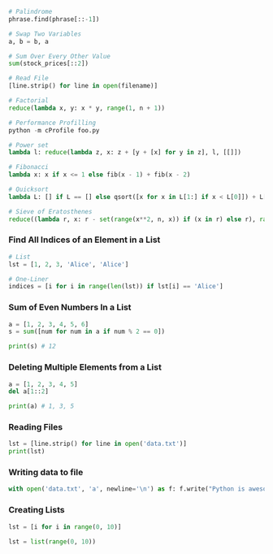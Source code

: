 ```python
# Palindrome
phrase.find(phrase[::-1])

# Swap Two Variables
a, b = b, a

# Sum Over Every Other Value
sum(stock_prices[::2])

# Read File
[line.strip() for line in open(filename)]

# Factorial
reduce(lambda x, y: x * y, range(1, n + 1))

# Performance Profilling
python -m cProfile foo.py

# Power set
lambda l: reduce(lambda z, x: z + [y + [x] for y in z], l, [[]])

# Fibonacci
lambda x: x if x <= 1 else fib(x - 1) + fib(x - 2)

# Quicksort
lambda L: [] if L == [] else qsort([x for x in L[1:] if x < L[0]]) + L[0:1] + qsort([x for x in L[1:] if x >= L[0]])

# Sieve of Eratosthenes
reduce((lambda r, x: r - set(range(x**2, n, x)) if (x in r) else r), range(2, int(n**0.5)), set(range(2, n)))
```



### Find All Indices of an Element in a List

```python
# List
lst = [1, 2, 3, 'Alice', 'Alice']

# One-Liner
indices = [i for i in range(len(lst)) if lst[i] == 'Alice']
```



### Sum of Even Numbers In a List

```python
a = [1, 2, 3, 4, 5, 6]
s = sum([num for num in a if num % 2 == 0])

print(s) # 12
```



### Deleting Multiple Elements from a List

```python
a = [1, 2, 3, 4, 5]
del a[1::2]

print(a) # 1, 3, 5
```

### Reading Files

```python
lst = [line.strip() for line in open('data.txt')]
print(lst)
```

### Writing data to file

```python
with open('data.txt', 'a', newline='\n') as f: f.write("Python is awesome")
```

### Creating Lists

```python
lst = [i for i in range(0, 10)]

lst = list(range(0, 10))
```
